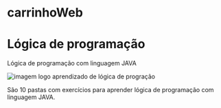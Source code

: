 # carrinhoWeb

# Lógica de programação
Lógica de programação com linguagem JAVA

![imagem logo aprendizado de lógica de progração](https://github.com/LeeoLima/carrinhoWeb/blob/master/java.jpeg)

São 10 pastas com exercícios para aprender lógica de programação com linguagem JAVA.
